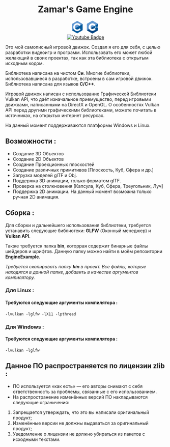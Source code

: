 <div align="center">  
  <h1> Zamar's Game Engine </h1>
  <img src="https://github.com/devicons/devicon/blob/master/icons/c/c-original.svg" title="C" alt="C" width="40" height="40"/>&nbsp;
  <img src="https://github.com/devicons/devicon/blob/master/icons/cplusplus/cplusplus-original.svg" title="C++" alt="C++" width="40" height="40"/>&nbsp;

  <div id="badges">
    <a href="https://www.youtube.com/channel/UCNJLDb9DbwjV7bNLtKzpajQ">
      <img src="https://img.shields.io/badge/YouTube-red?style=for-the-badge&logo=youtube&logoColor=white" alt="Youtube Badge"/>
    </a>
  </div>
</div>

Это мой самописный игровой движок. Создал я его для себя, с целью разработки видеоигр и программ. Использовать его может любой желающий в своих проектах,
так как эта библиотека с открытым исходным кодом.

Библиотека написана на чистом **Си**. Многие библиотеки, использовавшиеся в разработке, встроены в сам игровой движок. 
Библиотека написана для языков **С/С++**.

Игровой движок написан с использование Графической Библиотеки Vulkan API, что даёт изначальное приемущество, 
перед игровыми движками, написанными на DirectX и OpenGL. О особенностях Vulkan API перед другими графическими библиотеками, можете почитать
в источниках, на открытых интернет ресурсах.

На данный момент поддерживаются платформы Windows и Linux.

## Возможности :
- Создание 3D Объектов
- Создание 2D Объектов
- Создание Проекционных плоскостей
- Создание различных примитивов [Плоскость, Куб, Сфера и др.]
- Загрузка моделей glTF и Obj. 
- Поддержка 3D анимации, только форматом glTF.
- Проверка на столкновения [Капсула, Куб, Сфера, Треугольник, Луч]
- Поддержка 2D анимации. На  данный момент возможна только ручная 2D анимация.

## Сборка :

Для сборки и дальнейшего использования библиотеки, требуется устанавить следующие библиотеки: **GLFW** (Оконный менеджер) и **Vulkan API**.

Также требуется папка **bin**, которрая содержит бинарные файлы шейдеров и шрифтов. Данную папку можно найти в моём репозитории **EngineExample**.

*Требуется скопировать папку **bin** в проект. Все файлы, которые находятся в данной папке, добавить в качестве аргументов компилятору.*

### Для Linux :

#### Требуются следующие аргументы компилятора :

    -lvulkan -lglfw -lX11 -lpthread

### Для Windows :

#### Требуются следующие аргументы компилятора :

    -lvulkan -lglfw

## Данное ПО распространяется по лицензии zlib :

- ПО используется «как есть» — его авторы снимают с себя ответственность за проблемы, связанные с его использованием.
- На распространение изменённых версий ПО накладываются следующие ограничения:

1. Запрещается утверждать, что это вы написали оригинальный продукт;
1. Изменённые версии не должны выдаваться за оригинальный продукт;
1. Уведомление о лицензии не должно убираться из пакетов с исходными текстами.

